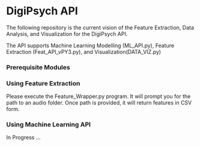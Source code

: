 # DigiPsych API

The following repository is the current vision of the Feature Extraction, Data Analysis, and Visualization for the DigiPsych API.

The API supports Machine Learning Modelling (ML_API.py), Feature Extraction (Feat_API_vPY3.py), and Visualization(DATA_VIZ.py)

### Prerequisite Modules

### Using Feature Extraction

Please execute the Feature_Wrapper.py program. It will prompt you for the path to an audio folder. Once path is provided, it will
return features in CSV form.

### Using Machine Learning API

In Progress ...

